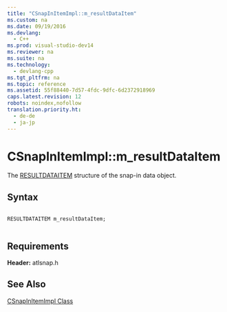 ```yaml
---
title: "CSnapInItemImpl::m_resultDataItem"
ms.custom: na
ms.date: 09/19/2016
ms.devlang: 
  - C++
ms.prod: visual-studio-dev14
ms.reviewer: na
ms.suite: na
ms.technology: 
  - devlang-cpp
ms.tgt_pltfrm: na
ms.topic: reference
ms.assetid: 55f88440-7d57-4fdc-9dfc-6d2372918969
caps.latest.revision: 12
robots: noindex,nofollow
translation.priority.ht: 
  - de-de
  - ja-jp
---
```

# CSnapInItemImpl::m_resultDataItem
The [RESULTDATAITEM](http://msdn.microsoft.com/library/aa815165) structure of the snap-in data object.  
  
## Syntax  
  
```  
  
RESULTDATAITEM m_resultDataItem;  
  
```  
  
## Requirements  
 **Header:** atlsnap.h  
  
## See Also  
 [CSnapInItemImpl Class](../Topic/CSnapInItemImpl%20Class.md)